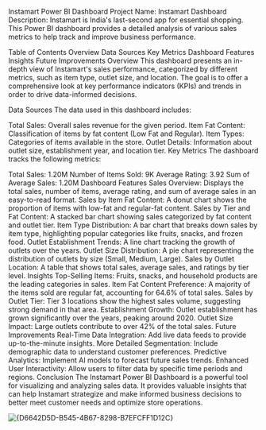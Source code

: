 Instamart Power BI Dashboard
Project Name: Instamart Dashboard
Description: Instamart is India's last-second app for essential shopping. This Power BI dashboard provides a detailed analysis of various sales metrics to help track and improve business performance.

Table of Contents
Overview
Data Sources
Key Metrics
Dashboard Features
Insights
Future Improvements
Overview
This dashboard presents an in-depth view of Instamart's sales performance, categorized by different metrics, such as item type, outlet size, and location. The goal is to offer a comprehensive look at key performance indicators (KPIs) and trends in order to drive data-informed decisions.

Data Sources
The data used in this dashboard includes:

Total Sales: Overall sales revenue for the given period.
Item Fat Content: Classification of items by fat content (Low Fat and Regular).
Item Types: Categories of items available in the store.
Outlet Details: Information about outlet size, establishment year, and location tier.
Key Metrics
The dashboard tracks the following metrics:

Total Sales: 1.20M
Number of Items Sold: 9K
Average Rating: 3.92
Sum of Average Sales: 1.20M
Dashboard Features
Sales Overview: Displays the total sales, number of items, average rating, and sum of average sales in an easy-to-read format.
Sales by Item Fat Content: A donut chart shows the proportion of items with low-fat and regular-fat content.
Sales by Tier and Fat Content: A stacked bar chart showing sales categorized by fat content and outlet tier.
Item Type Distribution: A bar chart that breaks down sales by item type, highlighting popular categories like fruits, snacks, and frozen food.
Outlet Establishment Trends: A line chart tracking the growth of outlets over the years.
Outlet Size Distribution: A pie chart representing the distribution of outlets by size (Small, Medium, Large).
Sales by Outlet Location: A table that shows total sales, average sales, and ratings by tier level.
Insights
Top-Selling Items: Fruits, snacks, and household products are the leading categories in sales.
Item Fat Content Preference: A majority of the items sold are regular fat, accounting for 64.6% of total sales.
Sales by Outlet Tier: Tier 3 locations show the highest sales volume, suggesting strong demand in that area.
Establishment Growth: Outlet establishment has grown significantly over the years, peaking around 2020.
Outlet Size Impact: Large outlets contribute to over 42% of the total sales.
Future Improvements
Real-Time Data Integration: Add live data feeds to provide up-to-the-minute insights.
More Detailed Segmentation: Include demographic data to understand customer preferences.
Predictive Analytics: Implement AI models to forecast future sales trends.
Enhanced User Interactivity: Allow users to filter data by specific time periods and regions.
Conclusion
The Instamart Power BI Dashboard is a powerful tool for visualizing and analyzing sales data. It provides valuable insights that can help Instamart strategize and make informed business decisions to better meet customer needs and optimize store operations.







![{D6642D5D-B545-4B67-8298-B7EFCFF1D12C}](https://github.com/user-attachments/assets/0cc23eca-08d5-430b-8921-70afb2e2a5ae)

